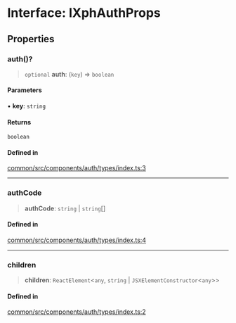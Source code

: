 # Interface: IXphAuthProps

## Properties

### auth()?

> `optional` **auth**: (`key`) => `boolean`

#### Parameters

• **key**: `string`

#### Returns

`boolean`

#### Defined in

[common/src/components/auth/types/index.ts:3](https://github.com/XiaoPiHong/xph-crud/blob/7515b2133578ebc5c9e01d24589011620605cd71/packages/common/src/components/auth/types/index.ts#L3)

***

### authCode

> **authCode**: `string` \| `string`[]

#### Defined in

[common/src/components/auth/types/index.ts:4](https://github.com/XiaoPiHong/xph-crud/blob/7515b2133578ebc5c9e01d24589011620605cd71/packages/common/src/components/auth/types/index.ts#L4)

***

### children

> **children**: `ReactElement`\<`any`, `string` \| `JSXElementConstructor`\<`any`\>\>

#### Defined in

[common/src/components/auth/types/index.ts:2](https://github.com/XiaoPiHong/xph-crud/blob/7515b2133578ebc5c9e01d24589011620605cd71/packages/common/src/components/auth/types/index.ts#L2)
